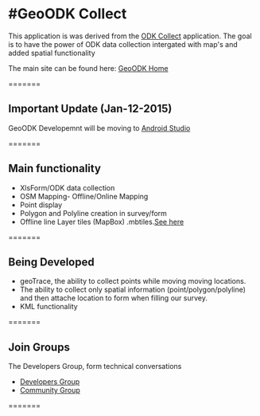 #GeoODK Collect
=======

This application is was derived from the [ODK Collect](http://www.opendatakit.org) application. 
The goal is to have the power of ODK data collection intergated with  map's and added spatial functionality

The main site can be found here: [GeoODK Home](http://www.geoodk.com)

=======
## Important Update (Jan-12-2015)
GeoODK Developemnt will be moving to [Android Studio](http://developer.android.com/tools/studio/index.html)

=======
## Main functionality
* XlsForm/ODK data collection 
* OSM Mapping- Offline/Online Mapping
* Point display
* Polygon and Polyline creation in survey/form
* Offline line Layer tiles (MapBox) .mbtiles.[See here](http://geoodk.com/mbtiles_howto.php)

=======
## Being Developed
* geoTrace, the ability to collect points while moving moving locations.
* The ability to collect only spatial information (point/polygon/polyline) and then attache location to form when filling our survey.
* KML functionality

=======
## Join Groups

The Developers Group, form technical conversations
* [Developers Group](https://groups.google.com/forum/#!forum/geoodk-developers)
* [Community Group](https://groups.google.com/forum/#!forum/geoodk-community)

=======


